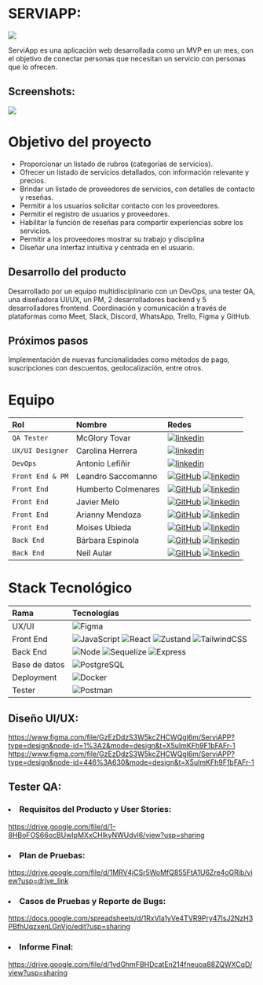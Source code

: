  # SERVIAPP:
<img src="https://res.cloudinary.com/dq9icw8vb/image/upload/v1709388024/mczmuz3tirvjkm1cvtjg.png" />
<p>ServiApp es una aplicación web desarrollada como un MVP en un mes, con el objetivo de conectar personas que necesitan un servicio con personas que lo ofrecen.</p>

## Screenshots:
<img src="https://res.cloudinary.com/dq9icw8vb/image/upload/v1710197763/icons/ytiiftbyloset9heeibr.png"/>

# Objetivo del proyecto 
<ul>
<li>Proporcionar un listado de rubros (categorías de servicios).</li>
<li>Ofrecer un listado de servicios detallados, con información relevante y precios.</li>
<li>Brindar un listado de proveedores de servicios, con detalles de contacto y reseñas.</li>
<li>Permitir a los usuarios solicitar contacto con los proveedores.</li>
<li>Permitir el registro de usuarios y proveedores.</li>
<li>Habilitar la función de reseñas para compartir experiencias sobre los servicios.</li>
<li>Permitir a los proveedores mostrar su trabajo y disciplina</li>
<li>Diseñar una interfaz intuitiva y centrada en el usuario.</li>
</ul>

## Desarrollo del producto 

Desarrollado por un equipo multidisciplinario con un DevOps, una tester QA, una diseñadora UI/UX, un PM, 2 desarrolladores backend y 5 desarrolladores frontend.
Coordinación y comunicación a través de plataformas como Meet, Slack, Discord, WhatsApp, Trello, Figma y GitHub.

## Próximos pasos 

Implementación de nuevas funcionalidades como métodos de pago, suscripciones con descuentos, geolocalización, entre otros.

# Equipo

| Rol               | Nombre               | Redes                                                                                                                             |
| :---------------- | :------------------- | :-------------------------------------------------------------------------------------------------------------------------------- |
| `QA Tester`         | McGlory Tovar | [![linkedin](https://img.shields.io/badge/linkedin-0A66C2?style=for-the-badge&logo=linkedin&logoColor=white)](https://www.linkedin.com/in/mcglorytovar-t3st3rqa/)                                    |
| `UX/UI Designer`  | Carolina Herrera  |  [![linkedin](https://img.shields.io/badge/linkedin-0A66C2?style=for-the-badge&logo=linkedin&logoColor=white)](https://www.linkedin.com)           |
| `DevOps`  | Antonio Lefiñir  |  [![linkedin](https://img.shields.io/badge/linkedin-0A66C2?style=for-the-badge&logo=linkedin&logoColor=white)](https://uy.linkedin.com/in/alefinir)           |
| `Front End & PM`      |  Leandro Saccomanno| [![GitHub](https://img.shields.io/badge/GitHub-100000?style=for-the-badge&logo=github&logoColor=white)](https://github.com/lerkor-online) [![linkedin](https://img.shields.io/badge/linkedin-0A66C2?style=for-the-badge&logo=linkedin&logoColor=white)](https://www.linkedin.com/in/lerkor-dev/)       |
| `Front End`       | Humberto Colmenares | [![GitHub](https://img.shields.io/badge/GitHub-100000?style=for-the-badge&logo=github&logoColor=white)](github.com/colmenareshr) [![linkedin](https://img.shields.io/badge/linkedin-0A66C2?style=for-the-badge&logo=linkedin&logoColor=white)](https://linkedin.com/in/humbertocolmenares)                  |
| `Front End`       | Javier Melo  | [![GitHub](https://img.shields.io/badge/GitHub-100000?style=for-the-badge&logo=github&logoColor=white)](https://github.com/javiermelom) [![linkedin](https://img.shields.io/badge/linkedin-0A66C2?style=for-the-badge&logo=linkedin&logoColor=white)](https://linkedin.com/in/humbertocolmenares)                  |
| `Front End`       | Arianny Mendoza  | [![GitHub](https://img.shields.io/badge/GitHub-100000?style=for-the-badge&logo=github&logoColor=white)](https://www.github.com/ariannymm) [![linkedin](https://img.shields.io/badge/linkedin-0A66C2?style=for-the-badge&logo=linkedin&logoColor=white)](https://www.linkedin.com/in/ariannymm)                 |
| `Front End`       | Moises Ubieda | [![GitHub](https://img.shields.io/badge/GitHub-100000?style=for-the-badge&logo=github&logoColor=white)](https://github.com/MoiUbieda) [![linkedin](https://img.shields.io/badge/linkedin-0A66C2?style=for-the-badge&logo=linkedin&logoColor=white)](https://ar.linkedin.com/in/moises-ubieda-9743b82a3)            |
| `Back End`        | Bárbara Espinola      | [![GitHub](https://img.shields.io/badge/GitHub-100000?style=for-the-badge&logo=github&logoColor=white)](https://github.com/BaEsp1) [![linkedin](https://img.shields.io/badge/linkedin-0A66C2?style=for-the-badge&logo=linkedin&logoColor=white)](https://www.linkedin.com/in/baesp/)                       |
| `Back End`        | Neil Aular        | [![GitHub](https://img.shields.io/badge/GitHub-100000?style=for-the-badge&logo=github&logoColor=white)](https://github.com/NxL22) [![linkedin](https://img.shields.io/badge/linkedin-0A66C2?style=for-the-badge&logo=linkedin&logoColor=white)](https://www.linkedin.com/in/neil-aular/)                       |

# Stack Tecnológico 

| Rama          | Tecnologías             |
| :------------ | :---------------------------------------------------------------------------------------------------------------------------------------------------------------------------------------------------------------------------------------------------------------------------------------------------------------------------------------------------------------------------------------------------------------------------------------------------------------------------------------------------------------------------------------------------------------------------------------------------------------------------------------------------------------------------------------------------------------------------- |
| UX/UI         | ![Figma](https://img.shields.io/badge/figma-%23F24E1E.svg?style=for-the-badge&logo=figma&logoColor=white)          |
| Front End     | ![JavaScript](https://img.shields.io/badge/javascript-%23323330.svg?style=for-the-badge&logo=javascript&logoColor=%23F7DF1E) ![React](https://img.shields.io/badge/react-%2320232a.svg?style=for-the-badge&logo=react&logoColor=%2361DAFB) ![Zustand](https://img.shields.io/badge/Zustand-brown?style=for-the-badge&logo=Zustand&logoColor=brown) ![TailwindCSS](https://img.shields.io/badge/tailwindcss-%2338B2AC.svg?style=for-the-badge&logo=tailwind-css&logoColor=white) |
| Back End      | ![Node](https://img.shields.io/badge/Node.js-43853D?style=for-the-badge&logo=node.js&logoColor=white) ![Sequelize](https://img.shields.io/badge/sequelize-323330?style=for-the-badge&logo=sequelize&logoColor=blue) ![Express](https://img.shields.io/badge/Express.js-404D59?style=for-the-badge) |[JWT](https://img.shields.io/badge/json%20web%20tokens-323330?style=for-the-badge&logo=json-web-tokens&logoColor=pink)       |
| Base de datos | ![PostgreSQL](https://img.shields.io/badge/PostgreSQL-316192?style=for-the-badge&logo=postgresql&logoColor=white) |                                                                                         
| Deployment    | ![Docker](https://img.shields.io/badge/Docker-white?style=for-the-badge&logo=docker) |
| Tester        | ![Postman](https://img.shields.io/badge/postman-orange?style=for-the-badge&logo=postman&logoColor=black)|


## Diseño UI/UX:
https://www.figma.com/file/GzEzDdzS3W5kcZHCWQgl6m/ServiAPP?type=design&node-id=1%3A2&mode=design&t=X5uImKFh9F1bFAFr-1
https://www.figma.com/file/GzEzDdzS3W5kcZHCWQgl6m/ServiAPP?type=design&node-id=446%3A630&mode=design&t=X5uImKFh9F1bFAFr-1
## Tester QA:
### <li>Requisitos del Producto y User Stories:</li>
  https://drive.google.com/file/d/1-8HBoFOS66ocBUwIpMXxCHlkyNWUdvl6/view?usp=sharing 
### <li>Plan de Pruebas:</li>
  https://drive.google.com/file/d/1MRV4jCSr5WoMfQ855FtA1U6Zre4oGRib/view?usp=drive_link
### <li>Casos de Pruebas y Reporte de Bugs:</li>
  https://docs.google.com/spreadsheets/d/1RxVla1yVe4TVR9Pry47IsJ2NzH3PBfhUqzxenLGnVjo/edit?usp=sharing
### <li>Informe Final:</li>
  https://drive.google.com/file/d/1vdGhmFBHDcatEn214fneuoa88ZQWXCqD/view?usp=sharing
